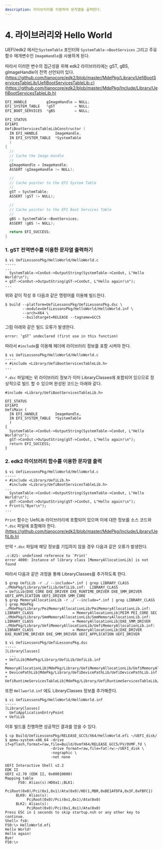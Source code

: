 ```yaml
---
description: 라이브러리를 이용하여 문자열을 출력한다.
---
```


# 4. 라이브러리와 Hello World

UEFI/edk2 에서는`SystemTable` 포인터와 `SystemTable->BootServices` 그리고 주요 함수 매개변수인 `ImageHandle`을 사용하게 된다.

따라서 이러한 변수의 접근성을 위해 edk2 라이브러리에는 gST, gBS, gImageHandle이 전역 선언되어 있다. \
[(https://github.com/tianocore/edk2/blob/master/MdePkg/Library/UefiBootServicesTableLib/UefiBootServicesTableLib.c)](https://github.com/tianocore/edk2/blob/master/MdePkg/Library/UefiBootServicesTableLib/UefiBootServicesTableLib.c)\
[(https://github.com/tianocore/edk2/blob/master/MdePkg/Include/Library/UefiBootServicesTableLib.h)](https://github.com/tianocore/edk2/blob/master/MdePkg/Include/Library/UefiBootServicesTableLib.h)

```c
EFI_HANDLE         gImageHandle = NULL;
EFI_SYSTEM_TABLE   *gST         = NULL;
EFI_BOOT_SERVICES  *gBS         = NULL;

EFI_STATUS
EFIAPI
UefiBootServicesTableLibConstructor (
  IN EFI_HANDLE        ImageHandle,
  IN EFI_SYSTEM_TABLE  *SystemTable
  )
{
  //
  // Cache the Image Handle
  //
  gImageHandle = ImageHandle;
  ASSERT (gImageHandle != NULL);

  //
  // Cache pointer to the EFI System Table
  //
  gST = SystemTable;
  ASSERT (gST != NULL);

  //
  // Cache pointer to the EFI Boot Services Table
  //
  gBS = SystemTable->BootServices;
  ASSERT (gBS != NULL);

  return EFI_SUCCESS;
}
```



### 1. gST 전역변수를 이용한 문자열 출력하기

```
$ vi UefiLessonsPkg/HelloWorld/HelloWorld.c
-----
...
  SystemTable->ConOut->OutputString(SystemTable->ConOut, L"Hello World!\n");
+ gST->ConOut->OutputString(gST->ConOut, L"Hello again!\n");
...
```

위와 같이 작성 후 다음과 같은 명령어를 이용해 빌드한다.

```
$ build --platform=UefiLessonsPkg/UefiLessonsPkg.dsc \
        --module=UefiLessonsPkg/HelloWorld/HelloWorld.inf \
        --arch=X64 \
        --buildtarget=RELEASE --tagname=GCC5
```

그럼 아래와 같은 빌드 오류가 발생한다.

```
error: ‘gST’ undeclared (first use in this function)
```

따라서 `#include`를 이용해 헤더에 라이브러리 정보를 포함 시켜야 한다.

```
$ vi UefiLessonsPkg/HelloWorld/HelloWorld.c
-----
+ #include <Library/UefiBootServicesTableLib.h>
...
```

`*.dsc` 파일에는 위 라이브러리 정보가 이미 LibraryClasses에 포함되어 있으므로 정상적으로 빌드 할 수 있으며 완성된 코드는 아래와 같다.

```
#include <Library/UefiBootServicesTableLib.h>

EFI_STATUS
EFIAPI
UefiMain (
  IN EFI_HANDLE        ImageHandle,
  IN EFI_SYSTEM_TABLE  *SystemTable
  )
{
  SystemTable->ConOut->OutputString(SystemTable->ConOut, L"Hello World!\n");
  gST->ConOut->OutputString(gST->ConOut, L"Hello again!\n");
  return EFI_SUCCESS;
}
```

### 2. edk2 라이브러리 함수를 이용한 문자열 출력

```
$ vi UefiLessonsPkg/HelloWorld/HelloWorld.c
-----
+ #include <Library/UefiLib.h>
  #include <Library/UefiBootServicesTableLib.h>
...
  SystemTable->ConOut->OutputString(SystemTable->ConOut, L"Hello World!\n");
  gST->ConOut->OutputString(gST->ConOut, L"Hello again!\n");
+ Print(L"Bye!\n");
...
```

`Print` 함수는 UefiLib 라이브러리에 포함되어 있으며 이에 대한 정보를 소스 코드와 `*.dsc` 파일에 포함해야 한다.\
[(https://github.com/tianocore/edk2/blob/master/MdePkg/Include/Library/UefiLib.h)](https://github.com/tianocore/edk2/blob/master/MdePkg/Include/Library/UefiLib.h)

만약 `*.dsc` 파일에 해당 정보를 기입하지 않을 경우 다음과 같은 오류가 발생한다.

```
.c:821: undefined reference to `Print'
error 4000: Instance of library class [MemoryAllocationLib] is not found
```

따라서 다음과 같은 과정을 통해 LibraryClasses를 추가하도록 한다.

```
$ grep UefiLib -r ./ --include=*.inf | grep LIBRARY_CLASS
./MdePkg/Library/UefiLib/UefiLib.inf:  LIBRARY_CLASS                  = UefiLib|DXE_CORE DXE_DRIVER DXE_RUNTIME_DRIVER DXE_SMM_DRIVER UEFI_APPLICATION UEFI_DRIVER SMM_CORE
$ grep MemoryAllocationLib -r ./ --include=*.inf | grep LIBRARY_CLASS | grep MdePkg
./MdePkg/Library/PeiMemoryAllocationLib/PeiMemoryAllocationLib.inf:  LIBRARY_CLASS                  = MemoryAllocationLib|PEIM PEI_CORE SEC
./MdePkg/Library/SmmMemoryAllocationLib/SmmMemoryAllocationLib.inf:  LIBRARY_CLASS                  = MemoryAllocationLib|DXE_SMM_DRIVER
./MdePkg/Library/UefiMemoryAllocationLib/UefiMemoryAllocationLib.inf:  LIBRARY_CLASS                  = MemoryAllocationLib|DXE_DRIVER DXE_RUNTIME_DRIVER DXE_SMM_DRIVER UEFI_APPLICATION UEFI_DRIVER
```

```
$ vi UefiLessonsPkg/UefiLessonsPkg.dsc
-----
[LibraryClasses]
  ...
+ UefiLib|MdePkg/Library/UefiLib/UefiLib.inf
+ MemoryAllocationLib|MdePkg/Library/UefiMemoryAllocationLib/UefiMemoryAllocationLib.inf
+ DevicePathLib|MdePkg/Library/UefiDevicePathLib/UefiDevicePathLib.inf
+ UefiRuntimeServicesTableLib|MdePkg/Library/UefiRuntimeServicesTableLib/UefiRuntimeServicesTableLib.inf
```

또한 `Hellworld.inf` 에도 LibraryClasses 정보를 추가해준다.

```
$ vi UefiLessonsPkg/HelloWorld/HelloWorld.inf
-----
[LibraryClasses]
  UefiApplicationEntryPoint
+ UefiLib
```



이후 빌드를 진행하면 성공적인 결과를 얻을 수 있다.

```
$ cp Build/UefiLessonsPkg/RELEASE_GCC5/X64/HelloWorld.efi ~/UEFI_disk/
$ qemu-system-x86_64 -drive if=pflash,format=raw,file=Build/OvmfX64/RELEASE_GCC5/FV/OVMF.fd \
                     -drive format=raw,file=fat:rw:~/UEFI_disk \
                     -nographic \
                     -net none
                     
UEFI Interactive Shell v2.2
EDK II
UEFI v2.70 (EDK II, 0x00010000)
Mapping table
      FS0: Alias(s):HD0a1:;BLK1:
          PciRoot(0x0)/Pci(0x1,0x1)/Ata(0x0)/HD(1,MBR,0xBE1AFDFA,0x3F,0xFBFC1)
     BLK0: Alias(s):
          PciRoot(0x0)/Pci(0x1,0x1)/Ata(0x0)
     BLK2: Alias(s):
          PciRoot(0x0)/Pci(0x1,0x1)/Ata(0x0)
Press ESC in 1 seconds to skip startup.nsh or any other key to continue.
Shell> fs0:
FS0:\> HelloWorld.efi
Hello World!
Hello again!
Bye!
FS0:\>
```

